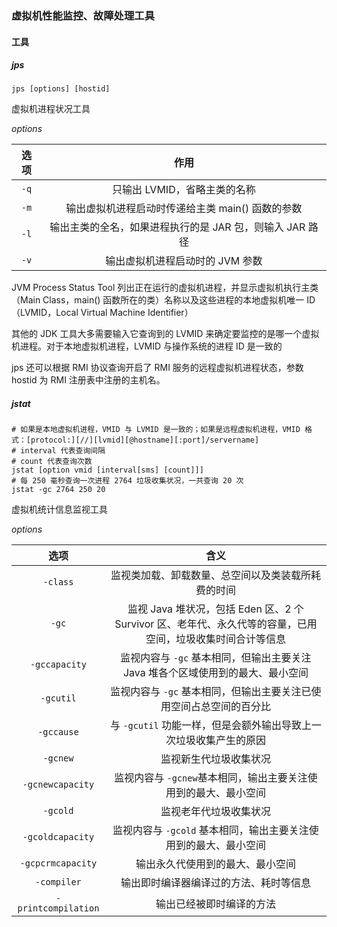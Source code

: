 ### 虚拟机性能监控、故障处理工具

#### 工具

##### jps

```shell
jps [options] [hostid]
```

虚拟机进程状况工具

*options*

| 选项 |                           作用                           |
| :--: | :------------------------------------------------------: |
| `-q` |               只输出 LVMID，省略主类的名称               |
| `-m` |     输出虚拟机进程启动时传递给主类 main() 函数的参数     |
| `-l` | 输出主类的全名，如果进程执行的是 JAR 包，则输入 JAR 路径 |
| `-v` |             输出虚拟机进程启动时的 JVM 参数              |

JVM Process Status Tool 列出正在运行的虚拟机进程，并显示虚拟机执行主类（Main Class，main() 函数所在的类）名称以及这些进程的本地虚拟机唯一 ID（LVMID，Local Virtual Machine Identifier）

其他的 JDK 工具大多需要输入它查询到的 LVMID  来确定要监控的是哪一个虚拟机进程。对于本地虚拟机进程，LVMID 与操作系统的进程 ID 是一致的

jps 还可以根据 RMI 协议查询开启了 RMI 服务的远程虚拟机进程状态，参数 hostid 为 RMI 注册表中注册的主机名。

##### jstat

```shell
# 如果是本地虚拟机进程，VMID 与 LVMID 是一致的；如果是远程虚拟机进程，VMID 格式：[protocol:][//][lvmid][@hostname][:port]/servername]
# interval 代表查询间隔
# count 代表查询次数
jstat [option vmid [interval[sms] [count]]]
# 每 250 毫秒查询一次进程 2764 垃圾收集状况，一共查询 20 次
jstat -gc 2764 250 20
```

虚拟机统计信息监视工具

*options*

|        选项         |                             含义                             |
| :-----------------: | :----------------------------------------------------------: |
|      `-class`       |      监视类加载、卸载数量、总空间以及类装载所耗费的时间      |
|        `-gc`        | 监视 Java 堆状况，包括 Eden 区、2 个 Survivor 区、老年代、永久代等的容量，已用空间，垃圾收集时间合计等信息 |
|    `-gccapacity`    | 监视内容与 `-gc` 基本相同，但输出主要关注 Java 堆各个区域使用到的最大、最小空间 |
|      `-gcutil`      | 监视内容与 `-gc` 基本相同，但输出主要关注已使用空间占总空间的百分比 |
|     `-gccause`      | 与  `-gcutil` 功能一样，但是会额外输出导致上一次垃圾收集产生的原因 |
|      `-gcnew`       |                    监视新生代垃圾收集状况                    |
|  `-gcnewcapacity`   | 监视内容与 `-gcnew`基本相同，输出主要关注使用到的最大、最小空间 |
|      `-gcold`       |                    监视老年代垃圾收集状况                    |
|  `-gcoldcapacity`   | 监视内容与 `-gcold` 基本相同，输出主要关注使用到的最大、最小空间 |
|  `-gcpcrmcapacity`  |               输出永久代使用到的最大、最小空间               |
|     `-compiler`     |            输出即时编译器编译过的方法、耗时等信息            |
| `-printcompilation` |                   输出已经被即时编译的方法                   |

